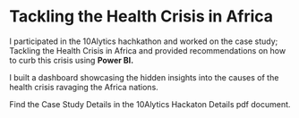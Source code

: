 # Tackling the Health Crisis in Africa

I participated in the 10Alytics hachkathon and worked on the case study; Tackling the Health Crisis in Africa and provided recommendations on how to curb this crisis using **Power BI.**


 
I built a dashboard showcasing the hidden insights into the causes of the health crisis ravaging the Africa nations.

Find the Case Study Details in the 10Alytics Hackaton Details pdf document.


